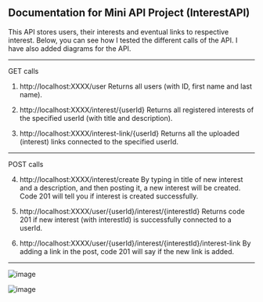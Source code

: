 Documentation for Mini API Project (InterestAPI)
------------------------------------------------------------------------------------
This API stores users, their interests and eventual links to respective interest.
Below, you can see how I tested the different calls of the API.
I have also added diagrams for the API.

------------------------------------------------------------------------------------

GET calls

1)	http://localhost:XXXX/user
Returns all users (with ID, first name and last name).

2)	http://localhost:XXXX/interest/{userId}
Returns all registered interests of the specified userId (with title and description).

3)	http://localhost:XXXX/interest-link/{userId}
Returns all the uploaded (interest) links connected to the specified userId.

------------------------------------------------------------------------------------

POST calls

4)	http://localhost:XXXX/interest/create
By typing in title of new interest and a description, and then posting it, a new interest will be created. Code 201 will tell you if interest is created successfully.

5)	http://localhost:XXXX/user/{userId}/interest/{interestId}
Returns code 201 if new interest (with interestId) is successfully connected to a userId.

6)	http://localhost:XXXX/user/{userId}/interest/{interestId}/interest-link
By adding a link in the post, code 201 will say if the new link is added.

------------------------------------------------------------------------------------
 
![image](https://github.com/Quynh-Truong/MiniProjectAPI/assets/146139597/ccf6e5b3-95d7-4f38-b0a1-9b3c875d79ce)

![image](https://github.com/Quynh-Truong/MiniProjectAPI/assets/146139597/e61d488e-98d2-4d66-9b71-82db05aef023)


